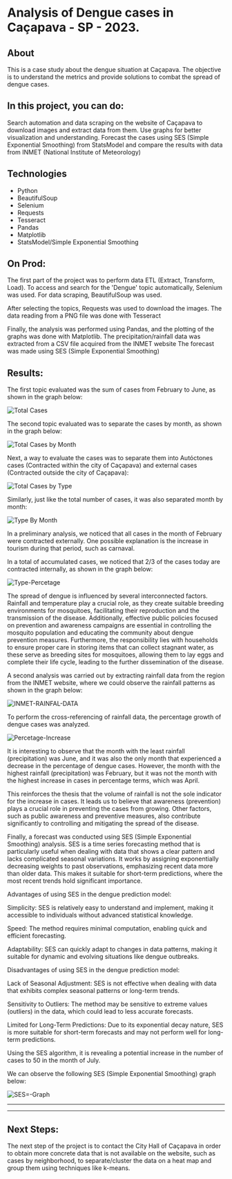 # Analysis of Dengue cases in Caçapava - SP - 2023.

## About

This is a case study about the dengue situation at Caçapava. The objective is to understand the metrics and provide solutions to combat the spread of dengue cases.

## In this project, you can do:

Search automation and data scraping on the website of Caçapava to download images and extract data from them. Use graphs for better visualization and understanding. Forecast the cases using SES (Simple Exponential Smoothing) from StatsModel and compare the results with data from INMET (National Institute of Meteorology)

## Technologies
- Python
- BeautifulSoup
- Selenium
- Requests
- Tesseract
- Pandas
- Matplotlib
- StatsModel/Simple Exponential Smoothing 

## On Prod:
The first part of the project was to perform data ETL (Extract, Transform, Load).
To access and search for the 'Dengue' topic automatically, Selenium was used. For data scraping, BeautifulSoup was used.

After selecting the topics, Requests was used to download the images. The data reading from a PNG file was done with Tesseract

Finally, the analysis was performed using Pandas, and the plotting of the graphs was done with Matplotlib. The precipitation/rainfall data was extracted from a CSV file acquired from the INMET website
The forecast was made using SES (Simple Exponential Smoothing)
## Results:
The first topic evaluated was the sum of cases from February to June, as shown in the graph below:

![Total Cases](https://github.com/Guilherme-Turri/dengue-analisys-cpv-2023/blob/master/graph/01%20total-cases.png)

The second topic evaluated was to separate the cases by month, as shown in the graph below:

![Total Cases by Month](https://github.com/Guilherme-Turri/dengue-analisys-cpv-2023/blob/master/graph/02%20positives-by-month.png)

Next, a way to evaluate the cases was to separate them into Autóctones cases (Contracted within the city of Caçapava) and external cases (Contracted outside the city of Caçapava):

![Total Cases by Type](https://github.com/Guilherme-Turri/dengue-analisys-cpv-2023/blob/master/graph/03%20total-typeof.png)

Similarly, just like the total number of cases, it was also separated month by month:

![Type By Month](https://github.com/Guilherme-Turri/dengue-analisys-cpv-2023/blob/master/graph/04%20typeof-by-month.png)

In a preliminary analysis, we noticed that all cases in the month of February were contracted externally. One possible explanation is the increase in tourism during that period, such as carnaval.

In a total of accumulated cases, we noticed that 2/3 of the cases today are contracted internally, as shown in the graph below:

![Type-Percetage](https://github.com/Guilherme-Turri/dengue-analisys-cpv-2023/blob/master/graph/05%20total-typeof-percetage.png)


The spread of dengue is influenced by several interconnected factors. Rainfall and temperature play a crucial role, as they create suitable breeding environments for mosquitoes, facilitating their reproduction and the transmission of the disease. Additionally, effective public policies focused on prevention and awareness campaigns are essential in controlling the mosquito population and educating the community about dengue prevention measures. Furthermore, the responsibility lies with households to ensure proper care in storing items that can collect stagnant water, as these serve as breeding sites for mosquitoes, allowing them to lay eggs and complete their life cycle, leading to the further dissemination of the disease.

A second analysis was carried out by extracting rainfall data from the region from the INMET website, where we could observe the rainfall patterns as shown in the graph below:

![INMET-RAINFAL-DATA](https://github.com/Guilherme-Turri/dengue-analisys-cpv-2023/blob/master/graph/08%20rain-inmet.png)

To perform the cross-referencing of rainfall data, the percentage growth of dengue cases was analyzed.

![Percetage-Increase](https://github.com/Guilherme-Turri/dengue-analisys-cpv-2023/blob/master/graph/06%20increase-percetagebymonth.png)

It is interesting to observe that the month with the least rainfall (precipitation) was June, and it was also the only month that experienced a decrease in the percentage of dengue cases. However, the month with the highest rainfall (precipitation) was February, but it was not the month with the highest increase in cases in percentage terms, which was April.

This reinforces the thesis that the volume of rainfall is not the sole indicator for the increase in cases. It leads us to believe that awareness (prevention) plays a crucial role in preventing the cases from growing. Other factors, such as public awareness and preventive measures, also contribute significantly to controlling and mitigating the spread of the disease.

Finally, a forecast was conducted using SES (Simple Exponential Smoothing) analysis.
SES is a time series forecasting method that is particularly useful when dealing with data that shows a clear pattern and lacks complicated seasonal variations. It works by assigning exponentially decreasing weights to past observations, emphasizing recent data more than older data. This makes it suitable for short-term predictions, where the most recent trends hold significant importance.

Advantages of using SES in the dengue prediction model:

Simplicity: SES is relatively easy to understand and implement, making it accessible to individuals without advanced statistical knowledge.

Speed: The method requires minimal computation, enabling quick and efficient forecasting.

Adaptability: SES can quickly adapt to changes in data patterns, making it suitable for dynamic and evolving situations like dengue outbreaks.

Disadvantages of using SES in the dengue prediction model:

Lack of Seasonal Adjustment: SES is not effective when dealing with data that exhibits complex seasonal patterns or long-term trends.

Sensitivity to Outliers: The method may be sensitive to extreme values (outliers) in the data, which could lead to less accurate forecasts.

Limited for Long-Term Predictions: Due to its exponential decay nature, SES is more suitable for short-term forecasts and may not perform well for long-term predictions.

Using the SES algorithm, it is revealing a potential increase in the number of cases to 50 in the month of July.

We can observe the following SES (Simple Exponential Smoothing) graph below:

![SES=-Graph](https://github.com/Guilherme-Turri/dengue-analisys-cpv-2023/blob/master/graph/07%20SES-forecast.png)

---
***

## Next Steps:
The next step of the project is to contact the City Hall of Caçapava in order to obtain more concrete data that is not available on the website, such as cases by neighborhood, to separate/cluster the data on a heat map and group them using techniques like k-means.



